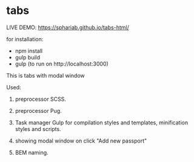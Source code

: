 # tabs

LIVE DEMO: https://sphariab.github.io/tabs-html/

for installation:
- npm install
- gulp build
- gulp (to run on http://localhost:3000)

This is tabs with modal window

Used:
1) preprocessor SCSS.
2) preprocessor Pug.
3) Task manager Gulp for compilation styles and templates, minification styles and scripts.

4) showing modal window on click "Add new passport"
5) BEM naming.
